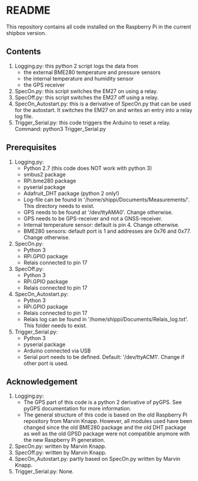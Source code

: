 # README

This repository contains all code installed on the Raspberry Pi in the current shipbox version. 

## Contents

1. Logging.py: this python 2 script logs the data from
    + the external BME280 temperature and pressure sensors
    + the internal temperature and humidity sensor
    + the GPS receiver
2. SpecOn.py: this script switches the EM27 on using a relay.
3. SpecOff.py: this script switches the EM27 off using a relay.
4. SpecOn_Autostart.py: this is a derivative of SpecOn.py that can be used for the autostart. It switches the EM27 on and writes an entry into a relay log file.
5. Trigger_Serial.py: this code triggers the Arduino to reset a relay. Command: python3 Trigger_Serial.py <Relais number>

## Prerequisites

1. Logging.py:
    + Python 2.7 (this code does NOT work with python 3)
    + smbus2 package
    + RPi.bme280 package
    + pyserial package
    + Adafruit_DHT package (python 2 only!)
    + Log-file can be found in '/home/shippi/Documents/Measurements/'. This directory needs to exist.
    + GPS needs to be found at '/dev/ttyAMA0'. Change otherwise.
    + GPS needs to be GPS-receiver and not a GNSS-receiver. 
    + Internal temperature sensor: default is pin 4. Change otherwise.
    + BME280 sensors: default port is 1 and addresses are 0x76 and 0x77. Change otherwise. 
2. SpecOn.py:
    + Python 3
    + RPi.GPIO package
    + Relais connected to pin 17
3. SpecOff.py:
    + Python 3
    + RPi.GPIO package
    + Relais connected to pin 17
4. SpecOn_Autostart.py:
    + Python 3
    + RPi.GPIO package
    + Relais connected to pin 17
    + Relais log can be found in '/home/shippi/Documents/Relais_log.txt'. This folder needs to exist. 
5. Trigger_Serial.py:
    + Python 3
    + pyserial package
    + Arduino connected via USB
    + Serial port needs to be defined. Default: '/dev/ttyACM1'. Change if other port is used.

## Acknowledgement

1. Logging.py:
    + The GPS part of this code is a python 2 derivative of pyGPS. See pyGPS documentation for more information.
    + The general structure of this code is based on the old Raspberry Pi repository from Marvin Knapp. However, all modules used have been changed since the old BME280 package and the old DHT package as well as the old GPSD package were not compatible anymore with the new Raspberry Pi generation.
2. SpecOn.py: written by Marvin Knapp.
3. SpecOff.py: written by Marvin Knapp.
4. SpecOn_Autostart.py: partly based on SpecOn.py written by Marvin Knapp.
5. Trigger_Serial.py: None. 
